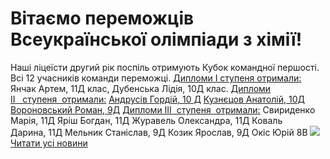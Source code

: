 # Вітаємо переможців Всеукраїнської олімпіади з хімії!
Наші ліцеїсти другий рік поспіль отримують Кубок командної першості.
Всі 12 учасників команди переможці.
<u>Дипломи І ступеня отримали:</u>
Янчак Артем, 11Д клас,
Дубенська Лідія, 10Д клас.
<u>Дипломи ІІ</u><u> </u><u>  ступеня  отримали:</u>
<u>Андрусів Гордій, 10 Д</u>
<u>Кузнєцов Анатолій, 10Д</u>
<u>Вороновський Роман, 9Д</u>
<u>Дипломи ІІІ  ступеня  отримали:</u>
Свириденко Марія, 11Д
Яріш Богдан, 11Д
Журавель Олександра, 11Д
Коваль Дарина, 11Д
Мельник Станіслав, 9Д
Козик Ярослав, 9Д
Окіс Юрій 8В
![](/images/вітаємо-переможців-всеукраїнської-олімпіади-з-хімії/chim.jpg)
[Читати усі новини](/news)

